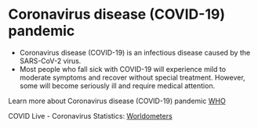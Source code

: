 # Coronavirus disease (COVID-19) pandemic

- Coronavirus disease (COVID-19) is an infectious disease caused by the SARS-CoV-2 virus.
- Most people who fall sick with COVID-19 will experience mild to moderate symptoms and recover without special treatment. However, some will become seriously ill and require medical attention.

Learn more about Coronavirus disease (COVID-19) pandemic [WHO](https://www.who.int/emergencies/diseases/novel-coronavirus-2019)

COVID Live - Coronavirus Statistics: [Worldometers](https://www.worldometers.info/coronavirus/)
